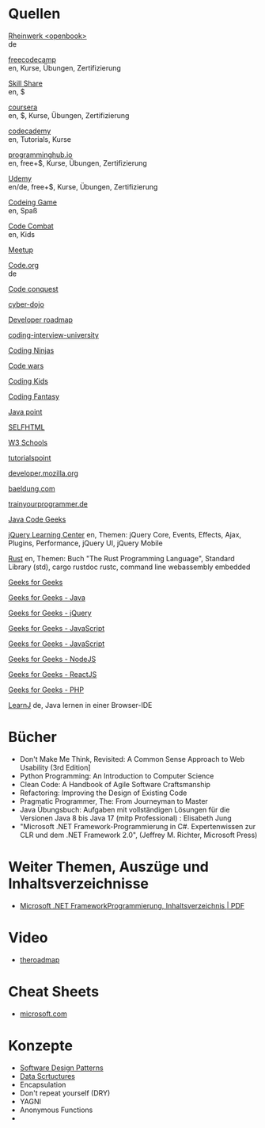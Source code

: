 # Quellen

[Rheinwerk \<openbook>](https://www.rheinwerk-verlag.de/openbook/)\
de

[freecodecamp](https://freecodecamp.org)\
en, Kurse, Übungen, Zertifizierung

[Skill Share](https://www.skillshare.com/browse)\
en, $

[coursera](https://www.coursera.org/courses)\
en, $, Kurse, Übungen, Zertifizierung

[codecademy](https://www.codecademy.com/)\
en, Tutorials, Kurse

[programminghub.io](https://programminghub.io/learn-programming)\
en, free+$, Kurse, Übungen, Zertifizierung

[Udemy](https://www.udemy.com/)\
en/de, free+$, Kurse, Übungen, Zertifizierung

[Codeing Game](https://www.codingame.com/)\
en, Spaß

[Code Combat](https://codecombat.com/)\
en, Kids

[Meetup](https://www.meetup.com/find/?keywords=coding&source=EVENTS)

[Code.org](https://code.org)\
de

[Code conquest](https://www.codeconquest.com/tutorials/)

[cyber-dojo](https://www.cyber-dojo.org/creator/home)

[Developer roadmap](https://roadmap.sh/)

[coding-interview-university](https://github.com/jwasham/coding-interview-university)

[Coding Ninjas](https://www.codingninjas.com/courses)

[Code wars](https://www.codewars.com/)

[Coding Kids](https://www.codingkids.de/)

[Coding Fantasy](https://codingfantasy.com/)

[Java point](https://www.javatpoint.com/)

[SELFHTML](https://www.selfhtml.org/)

[W3 Schools](https://www.w3schools.com/)

[tutorialspoint](https://www.tutorialspoint.com/java_essentials_online_training/index.asp)

[developer.mozilla.org](https://developer.mozilla.org/de/)

[baeldung.com](https://www.baeldung.com/)

[trainyourprogrammer.de](https://trainyourprogrammer.de/java)

[Java Code Geeks](https://www.javacodegeeks.com/)

[jQuery Learning Center](https://learn.jquery.com/) en, Themen:
jQuery Core,
Events,
Effects,
Ajax,
Plugins,
Performance,
jQuery UI,
jQuery Mobile

[Rust](https://www.rust-lang.org/learn) en, Themen:
Buch "The Rust Programming Language",
Standard Library (std),
cargo
rustdoc
rustc,
command line
webassembly
embedded

[Geeks for Geeks](https://www.geeksforgeeks.org/)

[Geeks for Geeks - Java](https://www.geeksforgeeks.org/java/)

[Geeks for Geeks - jQuery](https://www.geeksforgeeks.org/jquery/)

[Geeks for Geeks - JavaScript](https://www.geeksforgeeks.org/javascript)

[Geeks for Geeks - JavaScript](https://www.geeksforgeeks.org/javascript)

[Geeks for Geeks - NodeJS](https://www.geeksforgeeks.org/nodejs/)

[Geeks for Geeks - ReactJS](https://www.geeksforgeeks.org/reactjs-tutorials/)

[Geeks for Geeks - PHP](https://www.geeksforgeeks.org/php-tutorials/)

[LearnJ](https://www.learnj.de/) de, Java lernen in einer Browser-IDE

# Bücher

- Don't Make Me Think, Revisited: A Common Sense Approach to Web Usability (3rd Edition]
- Python Programming: An Introduction to Computer Science
- Clean Code: A Handbook of Agile Software Craftsmanship
- Refactoring: Improving the Design of Existing Code
- Pragmatic Programmer, The: From Journeyman to Master
- Java Übungsbuch: Aufgaben mit vollständigen Lösungen für die Versionen Java 8 bis Java 17 (mitp Professional) : Elisabeth Jung
- "Microsoft .NET Framework-Programmierung in C#. Expertenwissen zur CLR und dem .NET Framework 2.0", (Jeffrey M. Richter, Microsoft Press)

# Weiter Themen, Auszüge und Inhaltsverzeichnisse

- [Microsoft .NET FrameworkProgrammierung, Inhaltsverzeichnis | PDF](http://www.gbv.de/dms/ilmenau/toc/34632257X.PDF)


# Video

- [theroadmap](https://www.youtube.com/theroadmap)

# Cheat Sheets

- [microsoft.com](https://docs.microsoft.com/de-de/azure/developer/java/learning-resources/cheat-sheets)


# Konzepte

- [Software Design Patterns](https://www.geeksforgeeks.org/software-design-patterns/)
- [Data Scrtuctures](https://www.geeksforgeeks.org/data-structures/)
- Encapsulation
- Don't repeat yourself (DRY)
- YAGNI
- Anonymous Functions
- 